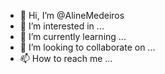 - 👋 Hi, I’m @AlineMedeiros
- 👀 I’m interested in ...
- 🌱 I’m currently learning ...
- 💞️ I’m looking to collaborate on ...
- 📫 How to reach me ...

<!---
AlineMedeiros/AlineMedeiros is a ✨ special ✨ repository because its `README.md` (this file) appears on your GitHub profile.
You can click the Preview link to take a look at your changes.
--->
